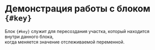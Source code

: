 # Демонстрация работы с блоком `{#key}`

Блок `{#key}` служит для пересоздания участка, который находится внутри данного блока,  
когда меняется значение отслеживаемой переменной.

